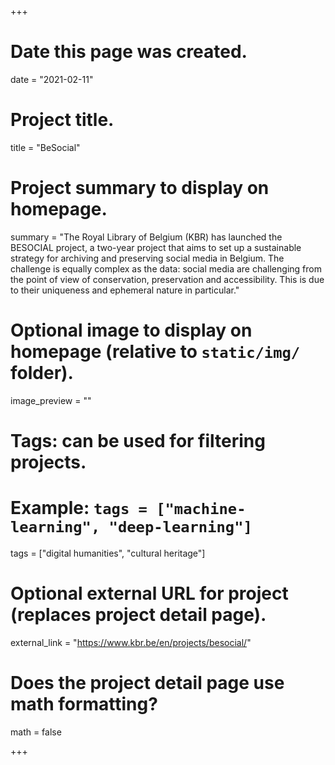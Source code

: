 +++
# Date this page was created.
date = "2021-02-11"

# Project title.
title = "BeSocial"

# Project summary to display on homepage.
summary = "The Royal Library of Belgium (KBR) has launched the BESOCIAL project, a two-year project that aims to set up a sustainable strategy for archiving and preserving social media in Belgium. The challenge is equally complex as the data: social media are challenging from the point of view of conservation, preservation and accessibility. This is due to their uniqueness and ephemeral nature in particular."

# Optional image to display on homepage (relative to `static/img/` folder).
image_preview = ""

# Tags: can be used for filtering projects.
# Example: `tags = ["machine-learning", "deep-learning"]`
tags = ["digital humanities", "cultural heritage"]

# Optional external URL for project (replaces project detail page).
external_link = "https://www.kbr.be/en/projects/besocial/"

# Does the project detail page use math formatting?
math = false

+++
